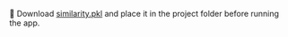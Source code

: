 🔗 Download [similarity.pkl](https://drive.google.com/file/d/1pMP-AqImdw7SvlD-3azvhh0TYh6lXIU2/view?usp=sharing) and place it in the project folder before running the app.
